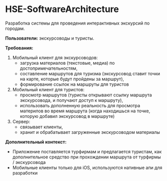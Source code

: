 # HSE-SoftwareArchitecture
Разработка системы для проведения интерактивных экскурсий по городам.

**Пользователи:** экскурсоводы и туристы. 

**Требования:**
1) Мобильный клиент для экскурсоводов:
   * загрузка материалов (текстовые, медиа) по достопримечательностям,
   * составление маршрутов для туризма (экскурсовод ставит точки на карте, которые будут пройдены за маршрут),
   * формирование ссылок на маршруты для туристов
2) Мобильный клиент для туристов:
   * просмотр маршрутов (туристы открывают ссылку маршрута экскурсовода, и получают доступ к маршруту),
   * использовать дополненную реальность для просмотра материлов во время маршрута (когда находишься на точке, которую добавил экскурсовод в маршруте)
3) Сервер:
   * связывает клиенты,
   * хранит и обрабатывает загруженные экскурсоводом материалы

**Дополнительный контекст:**
* Приложение поставляется турфирмам и предлагается туристам, как дополнительное средство при прохождении маршрута от турфирмы / экскурсовода 
* Мобильные клиенты только для iOS, используются нативные апи для разработки
